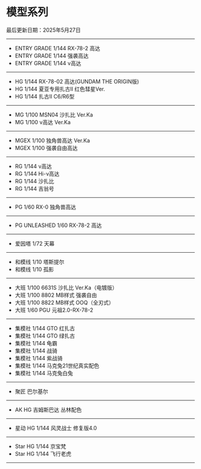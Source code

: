 # 模型系列

最后更新日期：2025年5月27日

---

- ENTRY GRADE 1/144 RX-78-2 高达
- ENTRY GRADE 1/144 强袭高达
- ENTRY GRADE 1/144 ν高达

---

- HG 1/144 RX-78-02 高达(GUNDAM THE ORIGIN版)
- HG 1/144 夏亚专用扎古II 红色彗星Ver.
- HG 1/144 扎古II C6/R6型

---

- MG 1/100 MSN04 沙扎比 Ver.Ka
- MG 1/100 ν高达 Ver.Ka

---

- MGEX 1/100 独角兽高达 Ver.Ka
- MGEX 1/100 强袭自由高达

---

- RG 1/144 ν高达
- RG 1/144 Hi-ν高达
- RG 1/144 沙扎比
- RG 1/144 吉翁号

---

- PG 1/60 RX-0 独角兽高达

---

- PG UNLEASHED 1/60 RX-78-2 高达

---

- 爱因塔 1/72 天幕

---

- 和模线 1/10 塔斯提尔
- 和模线 1/10 孤影

---

- 大班 1/100 6631S 沙扎比 Ver.Ka（电镀版）
- 大班 1/100 8802 MB样式 强袭自由
- 大班 1/100 8822 MB样式 OOQ（全刃式）
- 大班 1/60 PGU 元祖2.0-RX-78-2

---

- 集模社 1/144 GTO 红扎古
- 集模社 1/144 GTO 绿扎古
- 集模社 1/144 龟霸
- 集模社 1/144 战骑
- 集模社 1/144 紫战骑
- 集模社 1/144 马克兔21世纪真实配色
- 集模社 1/144 马克兔白兔

---

- 聚匠 巴尔基尔

---

- AK HG 吉姆斯巴达 丛林配色

---

- 星动 HG 1/144 风灵战士 修复版4.0

---

- Star HG 1/144 京宝梵
- Star HG 1/144 飞行老虎

---
